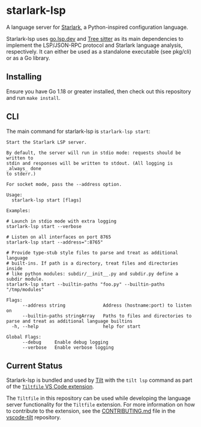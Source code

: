 # starlark-lsp

A language server for [Starlark][starlark], a Python-inspired configuration language.

Starlark-lsp uses [go.lsp.dev][] and [Tree sitter][] as its main dependencies to implement the LSP/JSON-RPC protocol and Starlark language analysis, respectively. It can either be used as a standalone executable (see pkg/cli) or as a Go library.

## Installing

Ensure you have Go 1.18 or greater installed, then check out this repository and run `make install`.

## CLI

The main command for starlark-lsp is `starlark-lsp start`:

```
Start the Starlark LSP server.

By default, the server will run in stdio mode: requests should be written to
stdin and responses will be written to stdout. (All logging is _always_ done
to stderr.)

For socket mode, pass the --address option.

Usage:
  starlark-lsp start [flags]

Examples:

# Launch in stdio mode with extra logging
starlark-lsp start --verbose

# Listen on all interfaces on port 8765
starlark-lsp start --address=":8765"

# Provide type-stub style files to parse and treat as additional language
# built-ins. If path is a directory, treat files and directories inside
# like python modules: subdir/__init__.py and subdir.py define a subdir module.
starlark-lsp start --builtin-paths "foo.py" --builtin-paths "/tmp/modules"

Flags:
      --address string              Address (hostname:port) to listen on
      --builtin-paths stringArray   Paths to files and directories to parse and treat as additional language builtins
  -h, --help                        help for start

Global Flags:
      --debug     Enable debug logging
      --verbose   Enable verbose logging
```

## Current Status

Starlark-lsp is bundled and used by [Tilt][] with the `tilt lsp` command as part of the [`Tiltfile` VS Code extension][ext].

The `Tiltfile` in this repository can be used while developing the language server functionality for the `Tiltfile` extension. For more information on how to contribute to the extension, see the [CONTRIBUTING.md][] file in the [vscode-tilt][] repository.


[starlark]: https://docs.bazel.build/versions/main/skylark/language.html
[go.lsp.dev]: https://go.lsp.dev/
[Tree sitter]: https://tree-sitter.github.io/tree-sitter/
[Tilt]: https://tilt.dev/
[ext]: https://marketplace.visualstudio.com/items?itemName=tilt-dev.tiltfile
[CONTRIBUTING.md]: https://github.com/tilt-dev/vscode-tilt/blob/main/CONTRIBUTING.md#language-server
[vscode-tilt]: https://github.com/tilt-dev/vscode-tilt/
